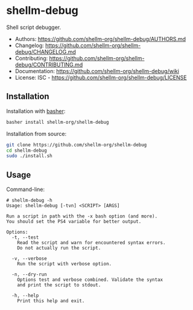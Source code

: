 # shellm-debug
Shell script debugger.

- Authors: https://github.com/shellm-org/shellm-debug/AUTHORS.md
- Changelog: https://github.com/shellm-org/shellm-debug/CHANGELOG.md
- Contributing: https://github.com/shellm-org/shellm-debug/CONTRIBUTING.md
- Documentation: https://github.com/shellm-org/shellm-debug/wiki
- License: ISC - https://github.com/shellm-org/shellm-debug/LICENSE

## Installation
Installation with [basher](https://github.com/basherpm/basher):
```bash
basher install shellm-org/shellm-debug
```

Installation from source:
```bash
git clone https://github.com/shellm-org/shellm-debug
cd shellm-debug
sudo ./install.sh
```

## Usage
Command-line:
```
# shellm-debug -h
Usage: shellm-debug [-tvn] <SCRIPT> [ARGS]

Run a script in path with the -x bash option (and more).
You should set the PS4 variable for better output.

Options:
  -t, --test
    Read the script and warn for encountered syntax errors.
    Do not actually run the script.

  -v, --verbose
    Run the script with verbose option.

  -n, --dry-run
    Options test and verbose combined. Validate the syntax
    and print the script to stdout.

  -h, --help
    Print this help and exit.
```
